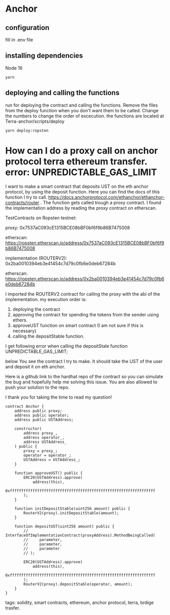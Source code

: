 # Anchor

## configuration

fill in .env file


## installing dependencies

Node 16

```
yarn
```
## deploying and calling the functions
run for deploying the contract and calling the functions. Remove the files from the deploy function when you don't want them to be called. Change the numbers to change the order of excecution. the functions are located at  Terra-anchor/scripts/deploy

```
yarn deploy:ropsten
```



# How can I do a proxy call on anchor protocol terra ethereum transfer. error: UNPREDICTABLE_GAS_LIMIT

I want to make a smart contract that deposits UST on the eth anchor protocol, by using the deposit function. Here you can find the docs of this function I try to call. https://docs.anchorprotocol.com/ethanchor/ethanchor-contracts/router . The function gets called trough a proxy contract. I found the implementation address by reading the proxy contract on etherscan.

TestContracts on Ropsten testnet:

proxy: 0x7537aC093cE1315BCE08bBF0bf6f9b86B7475008

etherscan: https://ropsten.etherscan.io/address/0x7537aC093cE1315BCE08bBF0bf6f9b86B7475008

implementation (ROUTERV2): 0x2ba0010394eb3e41454c7d79c0fb6e0deb67284b

etherscan: https://ropsten.etherscan.io/address/0x2ba0010394eb3e41454c7d79c0fb6e0deb67284b

I imported the ROUTERV2 contract for calling the proxy with the abi of the implementation. 
my execution order is:
1) deploying the contract
2) approving the contract for spending the tokens from the sender using ethers.
3) approveUST function on smart contract (I am not sure if this is necessary)
4) calling the depositStable function.

I get following error when calling the depositStale function  UNPREDICTABLE_GAS_LIMIT;

below You see the contract I try to make. It should take the UST of the user and deposit it on eth anchor.

Here is a github link to the hardhat repo of the contract so you can simulate the bug and hopefully help me solving this issue. You are also allowed to push your solution to the repo. 

I thank you for taking the time to read my question!
```
contract Anchor {
    address public proxy;
    address public operator;
    address public USTAddress;

    constructor(
        address proxy_,
        address operator_,
        address USTAddress_
    ) public {
        proxy = proxy_;
        operator = operator_;
        USTAddress = USTAddress_;
    }

    function approveUST() public {
        ERC20(USTAddress).approve(
            address(this),
            0xffffffffffffffffffffffffffffffffffffffffffffffffffffffffffffffff
        );
    }

    function initDepositStable(uint256 amount) public {
        RouterV2(proxy).initDepositStable(amount);
    }

    function depositUST(uint256 amount) public {
        // InterfaceOfImplementationContract(proxyAddress).MethodBeingCalled(
        //     parameter,
        //     parameter,
        //     parameter
        // );

        ERC20(USTAddress).approve(
            address(this),
            0xffffffffffffffffffffffffffffffffffffffffffffffffffffffffffffffff
        );
        RouterV2(proxy).depositStable(operator, amount);
    }
}
```

tags: solidity, smart contracts, ethereum, anchor protocol, terra, brdige trasfer.